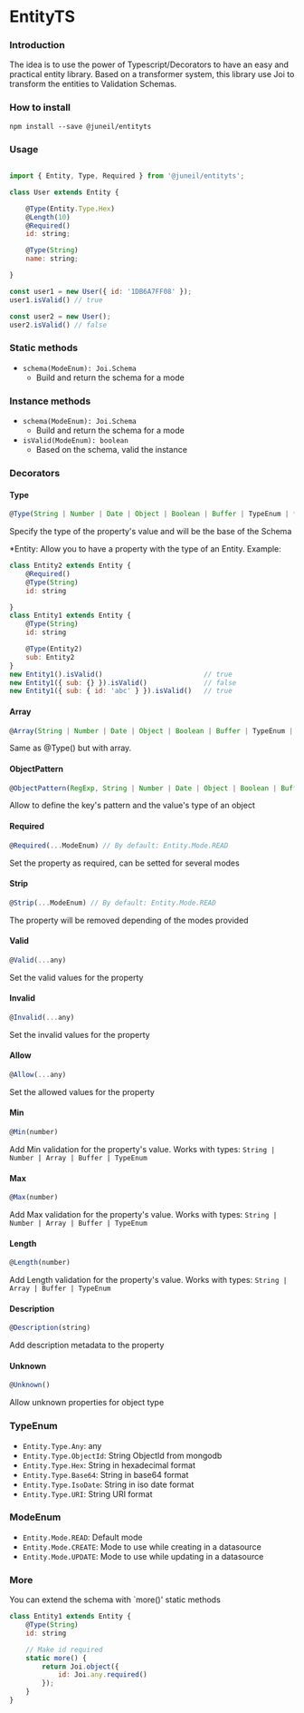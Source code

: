 # EntityTS

### Introduction

The idea is to use the power of Typescript/Decorators to have an easy and practical entity library.
Based on a transformer system, this library use Joi to transform the entities to Validation Schemas.

### How to install

`npm install --save @juneil/entityts`

### Usage

```javascript

import { Entity, Type, Required } from '@juneil/entityts';

class User extends Entity {

    @Type(Entity.Type.Hex)
    @Length(10)
    @Required()
    id: string;

    @Type(String)
    name: string;

}

const user1 = new User({ id: '1DB6A7FF08' });
user1.isValid() // true

const user2 = new User();
user2.isValid() // false

```

### Static methods

- `schema(ModeEnum): Joi.Schema`
    - Build and return the schema for a mode

### Instance methods

- `schema(ModeEnum): Joi.Schema`
    - Build and return the schema for a mode
- `isValid(ModeEnum): boolean`
    - Based on the schema, valid the instance

### Decorators

#### Type
```javascript
@Type(String | Number | Date | Object | Boolean | Buffer | TypeEnum | *Entity)
```
Specify the type of the property's value and will be the base of the Schema

*Entity: Allow you to have a property with the type of an Entity. Example:

```javascript
class Entity2 extends Entity {
    @Required()
    @Type(String)
    id: string

}
class Entity1 extends Entity {
    @Type(String)
    id: string

    @Type(Entity2)
    sub: Entity2
}
new Entity1().isValid()                         // true
new Entity1({ sub: {} }).isValid()              // false
new Entity1({ sub: { id: 'abc' } }).isValid()   // true
```

#### Array
```javascript
@Array(String | Number | Date | Object | Boolean | Buffer | TypeEnum | *Entity)
```
Same as @Type() but with array.

#### ObjectPattern
```javascript
@ObjectPattern(RegExp, String | Number | Date | Object | Boolean | Buffer | TypeEnum | *Entity)
```
Allow to define the key's pattern and the value's type of an object

#### Required
```javascript
@Required(...ModeEnum) // By default: Entity.Mode.READ
```
Set the property as required, can be setted for several modes

#### Strip
```javascript
@Strip(...ModeEnum) // By default: Entity.Mode.READ
```

The property will be removed depending of the modes provided

#### Valid
```javascript
@Valid(...any)
```

Set the valid values for the property

#### Invalid

```javascript
@Invalid(...any)
```

Set the invalid values for the property

#### Allow

```javascript
@Allow(...any)
```

Set the allowed values for the property

#### Min

```javascript
@Min(number)
```

Add Min validation for the property's value.
Works with types: `String | Number | Array | Buffer | TypeEnum`

#### Max

```javascript
@Max(number)
```

Add Max validation for the property's value.
Works with types: `String | Number | Array | Buffer | TypeEnum`

#### Length

```javascript
@Length(number)
```

Add Length validation for the property's value.
Works with types: `String | Array | Buffer | TypeEnum`

#### Description

```javascript
@Description(string)
```

Add description metadata to the property

#### Unknown

```javascript
@Unknown()
```

Allow unknown properties for object type

### TypeEnum

- `Entity.Type.Any`: any
- `Entity.Type.ObjectId`: String ObjectId from mongodb
- `Entity.Type.Hex`: String in hexadecimal format
- `Entity.Type.Base64`: String in base64 format
- `Entity.Type.IsoDate`: String in iso date format
- `Entity.Type.URI`: String URI format

### ModeEnum

- `Entity.Mode.READ`: Default mode
- `Entity.Mode.CREATE`: Mode to use while creating in a datasource
- `Entity.Mode.UPDATE`: Mode to use while updating in a datasource

### More

You can extend the schema with `more()' static methods

```javascript
class Entity1 extends Entity {
    @Type(String)
    id: string

    // Make id required
    static more() {
        return Joi.object({
            id: Joi.any.required()
        });
    }
}
```
